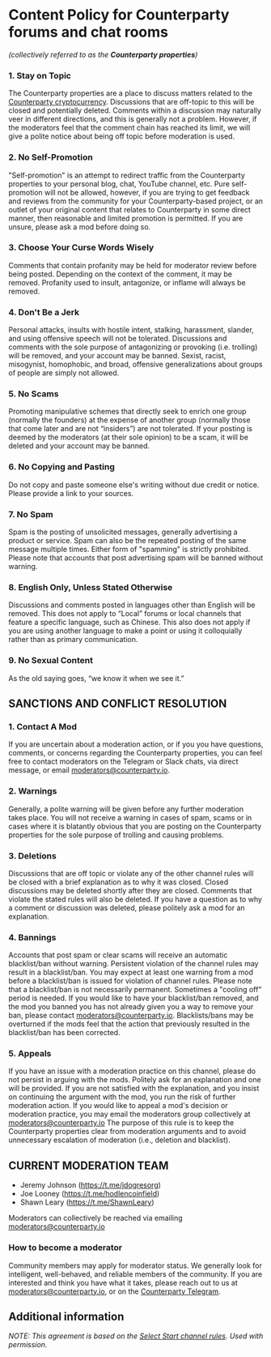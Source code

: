 Content Policy for Counterparty forums and chat rooms
========================
_(collectively referred to as the **Counterparty properties**)_

### 1. Stay on Topic
The Counterparty properties are a place to discuss matters related to the [Counterparty cryptocurrency](http://counterparty.io/). Discussions that are off-topic to this will be closed and potentially deleted. Comments within a discussion may naturally veer in different directions, and this is generally not a problem. However, if the moderators feel that the comment chain has reached its limit, we will give a polite notice about being off topic before moderation is used.

### 2. No Self-Promotion
"Self-promotion" is an attempt to redirect traffic from the Counterparty properties to your personal blog, chat, YouTube channel, etc. Pure self-promotion will not be allowed, however, if you are trying to get feedback and reviews from the community for your Counterparty-based project, or an outlet of your original content that relates to Counterparty in some direct manner, then reasonable and limited promotion is permitted. If you are unsure, please ask a mod before doing so.

### 3. Choose Your Curse Words Wisely
Comments that contain profanity may be held for moderator review before being posted. Depending on the context of the comment, it may be removed. Profanity used to insult, antagonize, or inflame will always be removed.

### 4. Don't Be a Jerk
Personal attacks, insults with hostile intent, stalking, harassment, slander, and using offensive speech will not be tolerated. Discussions and comments with the sole purpose of antagonizing or provoking (i.e. trolling) will be removed, and your account may be banned. Sexist, racist, misogynist, homophobic, and broad, offensive generalizations about groups of people are simply not allowed.

### 5. No Scams
Promoting manipulative schemes that directly seek to enrich one group (normally the founders) at the expense of another group (normally those that come later and are not “insiders”) are not tolerated. If your posting is deemed by the moderators (at their sole opinion) to be a scam, it will be deleted and your account may be banned.

### 6. No Copying and Pasting
Do not copy and paste someone else's writing without due credit or notice. Please provide a link to your sources.

### 7. No Spam
Spam is the posting of unsolicited messages, generally advertising a product or service. Spam can also be the repeated posting of the same message multiple times. Either form of "spamming" is strictly prohibited. Please note that accounts that post advertising spam will be banned without warning.

### 8. English Only, Unless Stated Otherwise
Discussions and comments posted in languages other than English will be removed. This does not apply to “Local” forums or local channels that feature a specific language, such as Chinese. This also does not apply if you are using another language to make a point or using it colloquially rather than as primary communication.

### 9. No Sexual Content
As the old saying goes, “we know it when we see it.”

## SANCTIONS AND CONFLICT RESOLUTION

### 1. Contact A Mod
If you are uncertain about a moderation action, or if you you have questions, comments, or concerns regarding the Counterparty properties, you can feel free to contact moderators on the Telegram or Slack chats, via direct message, or email moderators@counterparty.io. 

### 2. Warnings
Generally, a polite warning will be given before any further moderation takes place. You will not receive a warning in cases of spam, scams or in cases where it is blatantly obvious that you are posting on the Counterparty properties for the sole purpose of trolling and causing problems.

### 3. Deletions
Discussions that are off topic or violate any of the other channel rules will be closed with a brief explanation as to why it was closed. Closed discussions may be deleted shortly after they are closed. Comments that violate the stated rules will also be deleted. If you have a question as to why a comment or discussion was deleted, please politely ask a mod for an explanation.

### 4. Bannings
Accounts that post spam or clear scams will receive an automatic blacklist/ban without warning. Persistent violation of the channel rules may result in a blacklist/ban. You may expect at least one warning from a mod before a blacklist/ban is issued for violation of channel rules. Please note that a blacklist/ban is not necessarily permanent. Sometimes a "cooling off" period is needed. If you would like to have your blacklist/ban removed, and the mod you banned you has not already given you a way to remove your ban, please contact moderators@counterparty.io. Blacklists/bans may be overturned if the mods feel that the action that previously resulted in the blacklist/ban has been corrected.

### 5. Appeals
If you have an issue with a moderation practice on this channel, please do not persist in arguing with the mods. Politely ask for an explanation and one will be provided. If you are not satisfied with the explanation, and you insist on continuing the argument with the mod, you run the risk of further moderation action. If you would like to appeal a mod's decision or moderation practice, you may email the moderators group collectively at moderators@counterparty.io The purpose of this rule is to keep the Counterparty properties clear from moderation arguments and to avoid unnecessary escalation of moderation (i.e., deletion and blacklist). 

## CURRENT MODERATION TEAM

* Jeremy Johnson (https://t.me/jdogresorg)
* Joe Looney (https://t.me/hodlencoinfield)
* Shawn Leary (https://t.me/ShawnLeary)

Moderators can collectively be reached via emailing moderators@counterparty.io

### How to become a moderator

Community members may apply for moderator status. We generally look for intelligent, well-behaved, and reliable members of the community. If you are interested and think you have what it takes, please reach out to us at moderators@counterparty.io, or on the [Counterparty Telegram](https://t.me/Counterparty_XCP).

## Additional information

*NOTE: This agreement is based on the [Select Start channel rules](https://disqus.com/home/channel/selectstart/discussion/channel-selectstart/achievement_unlocked_select_start_channel_rules/). Used with permission.*
